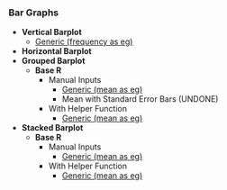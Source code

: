 ### Bar Graphs
- **Vertical Barplot**
  - [Generic (frequency as eg)](https://github.com/WANG-JIAYIs/Sample-Code-for-BT1101/blob/fab0e39ce481b4ac8a5a4f1d9284f500876d955e/%5BSC%5D%20Descriptive%20Analytics/%5BSC%5D%20Data%20Visualisation/%5BM%5D%20Vertical%20Barplot)
- **Horizontal Barplot**
- **Grouped Barplot**
  - **Base R**
    - Manual Inputs
      - [Generic (mean as eg)](https://github.com/WANG-JIAYIs/Sample-Code-for-BT1101/blob/8dbaffc719d8d31296a7abc6363e39a6393fa000/%5BSC%5D%20Descriptive%20Analytics/%5BSC%5D%20Data%20Visualisation/%5BM%5D%20Grouped%20Barplot)
      - Mean with Standard Error Bars (UNDONE)
    - With Helper Function
      - [Generic (mean as eg)](https://github.com/WANG-JIAYIs/Sample-Code-for-BT1101/blob/57eb545407f123a27a7688ba6fcbb14792dcbd48/%5BSC%5D%20Descriptive%20Analytics/%5BSC%5D%20Data%20Visualisation/%5BHF%5D%20Grouped%20Barplot%20&%20Frequency%20Table)
- **Stacked Barplot**
  - **Base R**
    - Manual Inputs
      - [Generic (mean as eg)](https://github.com/WANG-JIAYIs/Sample-Code-for-BT1101/blob/41f713a98956b43829cfff9db9c32a91e42aad8f/%5BSC%5D%20Descriptive%20Analytics/%5BSC%5D%20Data%20Visualisation/%5BM%5D%20Stacked%20Barplot)
    - With Helper Function
      - [Generic (mean as eg)](https://github.com/WANG-JIAYIs/Sample-Code-for-BT1101/blob/8ce0484a5a072cc1f20bb0de04501c11eac3d105/%5BSC%5D%20Descriptive%20Analytics/%5BSC%5D%20Data%20Visualisation/%5BHF%5D%20Stacked%20Barplot%20&%20Frequency%20Table)
